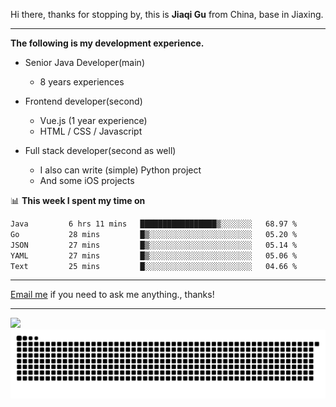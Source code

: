 Hi there, thanks for stopping by, this is **Jiaqi Gu** from China, base in Jiaxing.

---

**The following is my development experience.**

- Senior Java Developer(main)
  - 8 years experiences

- Frontend developer(second)
  - Vue.js (1 year experience)
  - HTML / CSS / Javascript
  
- Full stack developer(second as well)
  - I also can write (simple) Python project
  - And some iOS projects

📊 **This week I spent my time on**
<!--START_SECTION:waka-->

```txt
Java         6 hrs 11 mins   █████████████████▒░░░░░░░   68.97 %
Go           28 mins         █▒░░░░░░░░░░░░░░░░░░░░░░░   05.20 %
JSON         27 mins         █▒░░░░░░░░░░░░░░░░░░░░░░░   05.14 %
YAML         27 mins         █▒░░░░░░░░░░░░░░░░░░░░░░░   05.06 %
Text         25 mins         █░░░░░░░░░░░░░░░░░░░░░░░░   04.66 %
```

<!--END_SECTION:waka-->

---

[Email me](mailto:htk2klwgr@mozmail.com?subject=Hiring_from_GitHub) if you need to ask me anything., thanks!

---

![]( https://visitor-badge.glitch.me/badge?page_id=githubgujiaqi)
![]( https://github.com/droid-Q/droid-Q/raw/output/github-contribution-grid-snake.svg#gh-dark-mode-only)
